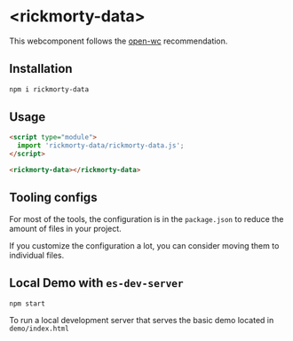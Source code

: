 # \<rickmorty-data>

This webcomponent follows the [open-wc](https://github.com/open-wc/open-wc) recommendation.

## Installation
```bash
npm i rickmorty-data
```

## Usage
```html
<script type="module">
  import 'rickmorty-data/rickmorty-data.js';
</script>

<rickmorty-data></rickmorty-data>
```



## Tooling configs

For most of the tools, the configuration is in the `package.json` to reduce the amount of files in your project.

If you customize the configuration a lot, you can consider moving them to individual files.

## Local Demo with `es-dev-server`
```bash
npm start
```
To run a local development server that serves the basic demo located in `demo/index.html`
